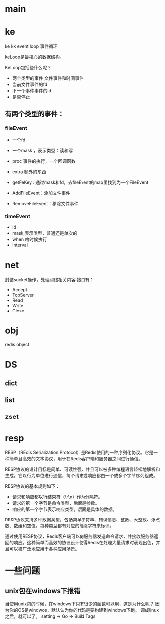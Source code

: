 # main



# ke

ke
kk event loop 事件循环

keLoop是最核心的数据结构。

KeLoop包括些什么呢？
- 两个类型的事件  文件事件和时间事件
- 当前文件事件的fd
- 下一个事件事件的id
- 是否停止

## 有两个类型的事件：
### fileEvent
- 一个fd
- 一个mask ，表示类型：读和写
- proc 事件的执行，一个回调函数
- extra  额外的东西


- getFeKey : 通过mask和fd，去fileEvent的map里找到为一个FileEvent
- AddFileEvent：添加文件事件
- RemoveFileEvent：移除文件事件




### timeEvent
- id
- mask,表示类型，普通还是单次的
- when   啥时候执行
- interval



# net
封装socket操作，处理网络相关内容
接口有：
- Accept
- TcpServer
- Read
- Write
- Close


# obj

redis object

# DS

## dict

## list

## zset


# resp
RESP（REdis Serialization Protocol）是Redis使用的一种序列化协议。它是一种简单且高效的文本协议，用于在Redis客户端和服务器之间进行通信。

RESP协议的设计目标是简单、可读性强，并且可以被多种编程语言轻松地解析和生成。它以行为单位进行通信，每个请求或响应都由一个或多个字节序列组成。

RESP协议的基本规则如下：
- 请求和响应都以行结束符（\r\n）作为分隔符。
- 请求的第一个字节是命令类型，后面是参数。
- 响应的第一个字节表示响应类型，后面是具体的数据。

RESP协议支持多种数据类型，包括简单字符串、错误信息、整数、大整数、浮点数、数组和空值。每种类型都有对应的前缀字符来标识。

通过使用RESP协议，Redis客户端可以向服务器发送命令请求，并接收服务器返回的响应。这种简单而高效的协议设计使得Redis在处理大量请求时表现出色，并且可以被广泛地应用于各种应用场景。


# 一些问题

## unix包在windows下报错

当使用unix包的时候，在windows下只有很少的函数可以用，这是为什么呢？
因为你的OS是windwos，默认认为你的代码是要构建到windows下跑。
调成linux之后，就可以了。  setting -> Go -> Build Tags



